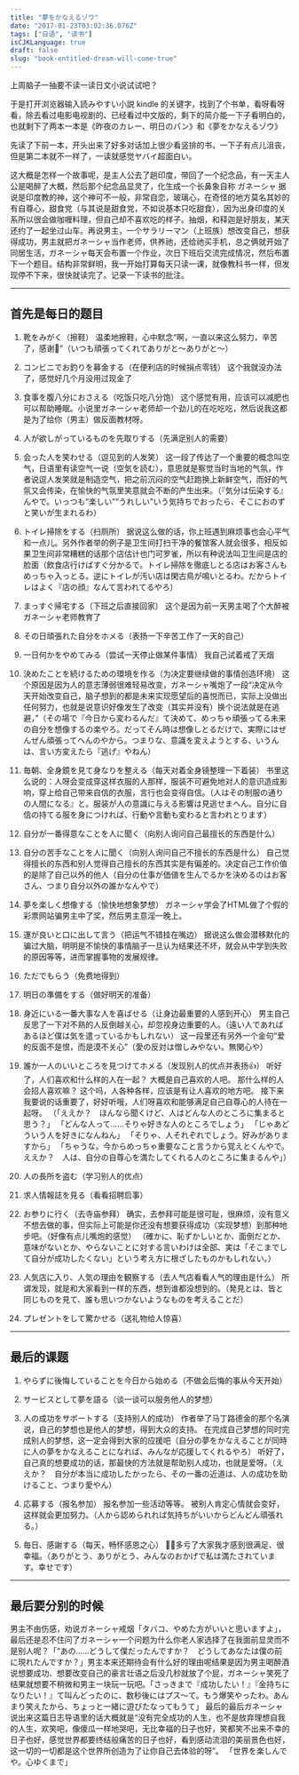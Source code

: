```yaml
---
title: "夢をかなえるゾウ"
date: "2017-01-23T03:02:36.076Z"
tags: ["日语", "读书"]
isCJKLanguage: true
draft: false
slug: "book-entitled-dream-will-come-true"
---
```


上周脑子一抽要不读一读日文小说试试吧？

于是打开浏览器输入読みやすい小説 kindle 的关键字，找到了个书单，看呀看呀看，除去看过电影电视剧的、已经看过中文版的，剩下的简介能一下子看明白的，也就剩下了两本一本是《昨夜のカレー、明日のパン》和《夢をかなえるゾウ》

<!--more-->

先读了下前一本，开头出来了好多对话加上很少看竖排的书，一下子有点儿沮丧，但是第二本就不一样了，一读就感觉ヤバイ超面白い。

这大概是怎样一个故事呢，是主人公去了趟印度，带回了一个纪念品，有一天主人公是喝醉了大概，然后那个纪念品显灵了，化生成一个长鼻象自称 ガネーシャ 据说是印度教的神，这个神可不一般，非常自恋，玻璃心，在奇怪的地方莫名其妙的有自尊心，甜食党（与其说是甜食党，不如说基本只吃甜食），因为出身印度的关系所以很会做咖喱料理，但自己却不喜欢吃的样子。抽烟，和释迦是好朋友，某天还约了一起坐过山车。再说男主，一个サラリーマン（上班族）想改变自己，想获得成功，男主就把ガネーシャ当作老师，供养祂，还给祂买手机，总之俩就开始了同居生活，ガネーシャ每天会布置一个作业，次日下班后交流完成情况，然后布置下一个题目。结构非常鲜明，我一开始打算每天只读一课，就像教科书一样，但发现停不下来，很快就读完了。记录一下读书的批注。

<hr>

## 首先是每日的题目

1. 靴をみがく（擦鞋）
温柔地擦鞋，心中默念“啊，一直以来这么努力，辛苦了，感谢🙏”（いつも頑張ってくれてありがと～ありがと～）

2. コンビニでお釣りを募金する（在便利店的时候捐点零钱）
这个我就没办法了，感觉好几个月没用过现金了

3. 食事を腹八分におさえる（吃饭只吃八分饱）
这个感觉有用，应该可以减肥也可以帮助睡眠。小说里ガネーシャ老师却一个劲儿的在吃吃吃，然后说我这都是为了给你（男主）做反面教材呀。

4. 人が欲しがっているものを先取りする（先满足别人的需要）

5. 会った人を笑わせる（逗见到的人发笑）
这一段了传达了一个重要的概念叫空气，日语里有读空气一说（空気を読む），意思就是察觉当时当地的气氛，作者说逗人发笑就是制造空气，把之前沉闷的空气赶跑换上新鲜空气，而好的气氛又会传染，在愉快的气氛里笑意就会不断的产生出来。（『気分は伝染する』んやで。いっつも“楽しい”“うれしい”いう気持ちでおったら、そこにおのずと笑いが生まれるわ）

6. トイレ掃除をする（扫厕所）
据说这么做的话，你上班遇到麻烦事也会心平气和一点儿。另外作者举的例子是卫生间打扫干净的餐馆客人就会很多，相反如果卫生间非常糟糕的话那个店估计也门可罗雀，所以有种说法叫卫生间是店的脸面（飲食店行けばすぐ分かるで。トイレ掃除を徹底しとる店はお客さんもめっちゃ入っとる。逆にトイレが汚い店は閑古鳥が鳴いとるわ。だからトイレはよく『店の顔』なんて言われてるやろ）

7. まっすぐ帰宅する（下班之后直接回家）
这个是因为前一天男主喝了个大醉被ガネーシャ老师教育了

8. その日頑張れた自分をホメる（表扬一下辛苦工作了一天的自己）

9. 一日何かをやめてみる（尝试一天停止做某件事情）
我自己试着戒了天烟

10. 決めたことを続けるための環境を作る（为决定要继续做的事情创造环境）
这个原因是因为人的意志薄弱很难轻易改变，ガネーシャ嘴炮了一段“决定从今天开始改变自己，脑子想到的都是未来实现愿望后的喜悦而已，实际上没做出任何努力，也就是说意识好像发生了改变（其实并没有）换个说法就是在逃避，”（その場で『今日から変わるんだ』て決めて、めっちゃ頑張ってる未来の自分を想像するの楽やろ。だってそん時は想像しとるだけで、実際にはぜんぜん頑張ってへんのやから。つまりな、意識を変えようとする、いうんは、言い方変えたら『逃げ』やねん）

11. 毎朝、全身鏡を見て身なりを整える（每天对着全身镜整理一下着装）
书里这么说的：人呀会变成穿这样衣服的人那样，服装不可避免地对人的意识造成影响，穿上给自己带来自信的衣服，言行也会变得自信。（人はその制服の通りの人間になる』と。服装が人の意識に与える影響は見逃せまへん。自分に自信の持てる服を身につければ、行動や言動も変わると言われとります）

12. 自分が一番得意なことを人に聞く（向别人询问自己最擅长的东西是什么）

13. 自分の苦手なことを人に聞く（向别人询问自己不擅长的东西是什么）
自己觉得擅长的东西和别人觉得自己擅长的东西其实是有偏差的。决定自己工作价值的是除了自己以外的他人（自分の仕事が価値を生んでるかを決めるのはお客さん、つまり自分以外の誰かなんやで）

14. 夢を楽しく想像する（愉快地想象梦想）
ガネーシャ学会了HTML做了个假的彩票网站骗男主中了奖，然后男主意淫一晚上。

15. 運が良いと口に出して言う（把运气不错挂在嘴边）
据说这么做会潜移默化的骗过大脑，明明是不愉快的事情脑子一旦认为结果还不坏，就会从中学到失败的原因等等，进而掌握事物的发展规律。

16. ただでもらう（免费地得到）

17. 明日の準備をする（做好明天的准备）

18. 身近にいる一番大事な人を喜ばせる（让身边最重要的人感到开心）
男主自己反思了一下对不熟的人反倒越关心，却忽视身边重要的人。（遠い人であればあるほど僕は気を遣っているかもしれない）
这一段里还有另外一个金句“爱的反面不是恨，而是漠不关心”（愛の反対は憎しみやない。無関心や）

19. 誰か一人のいいところを見つけてホメる（发现别人的优点并表扬👍）
听好了，人们喜欢和什么样的人在一起？
大概是自己喜欢的人吧。
那什么样的人会招人喜欢嘛？
这个吗，人各种各样，应该是有让人喜欢的地方吧。
接下来我要说的话重要了，好好听哦，人们呀喜欢和能够满足自己自尊心的人待在一起呀。
（「ええか？　ほんなら聞くけど、人はどんな人のところに集まると思う？」
「どんな人って……そりゃ好きな人のところでしょう」
「じゃあどういう人を好きになんねん」
「そりゃ、人それぞれでしょう。好みがありますから」
「ちゃうな。今からめっちゃ重要なこと言うから覚えとくんやで。ええか？　人は、自分の自尊心を満たしてくれる人のところに集まるんや」）

20. 人の長所を盗む（学习别人的优点）

21. 求人情報誌を見る（看看招聘启事）

22. お参りに行く（去寺庙参拜）
确实，去参拜可能是很可耻，很麻烦，没有意义不想去做的事，但实际上可能是你还没有想要获得成功（实现梦想）到那种地步吧。（好像有点儿嘴炮的感觉）
（確かに、恥ずかしいとか、面倒だとか、意味がないとか、やらないことに対する言いわけは全部、実は「そこまでして自分が成功したくない」という考え方に根ざしたものかもしれない。）

23. 人気店に入り、人気の理由を観察する（去人气店看看人气的理由是什么）
所谓发现，就是和大家看到一样的东西，想到谁都没想到的。（発見とは、皆と同じものを見て、誰も思いつかないようなものを考えることだ）

24. プレゼントをして驚かせる（送礼物给人惊喜）

<hr>

## 最后的课题

1. やらずに後悔していることを今日から始める（不做会后悔的事从今天开始）

2. サービスとして夢を語る（谈一谈可以服务他人的梦想）

3. 人の成功をサポートする（支持别人的成功）
作者举了马丁路德金的那个名演说，自己的梦想也是他人的梦想，得到大众的支持。
在完成自己梦想的同时完成别人的梦想，这一定会得到大家的应援吧（自分の夢をかなえることが同時に人の夢をかなえることになれば、みんなが応援してくれるやろ）
听好了，自己真的想要成功的话，那最快的方法就是帮助别人成功，也就是爱呀。（ええか？　自分が本当に成功したかったら、その一番の近道は、人の成功を助けること、つまり愛やん）

4. 応募する（报名参加）
报名参加一些活动等等。
被别人肯定心情就会变好，这样就会更加努力。（人から認められれば気持ちがいいからどんどん頑張れる。）

5. 毎日、感謝する（每天，畅怀感恩之心）
🙏🙏多亏了大家我才感到很满足、很幸福。（ありがとう、ありがとう、みんなのおかげで私は満たされています。幸せです）

<hr>

## 最后要分别的时候

男主不由伤感，劝说ガネーシャ戒烟「タバコ、やめた方がいいと思いますよ」，最后还是忍不住问了ガネーシャ一个问题为什么你老人家选择了在我面前显灵而不是别人呢？「“あの……どうして僕だったんですか？　どうしてあなたは僕の前に現れたんですか？」男主本来还期待会有什么好的理由呢结果是因为男主喝醉酒说想要成功、想要改变自己的豪言壮语之后没几秒就放了个屁，ガネーシャ笑死了结果就想要不稍微和男主一块玩一玩吧。「さっきまで『成功したい！』『金持ちになりたい！』て叫んどったのに、数秒後にはプス～て。もう爆笑やったわ。あんまり笑えたから、ちょっと一緒に遊びたなってもうて」
最后的最后ガネーシャ说出来这篇日志导语里的话大概就是“没有完全成功的人生，也不是放弃理想自我的人生，欢笑吧，像傻瓜一样地哭吧，无比幸福的日子也好，笑都笑不出来不幸的日子也好，感觉世界都要终结般痛苦的日子也好，看到感动流泪的美丽景色也好，这一切的一切都是这个世界所创造为了让你自己去体验的呀”。
「世界を楽しんでや。心ゆくまで」
